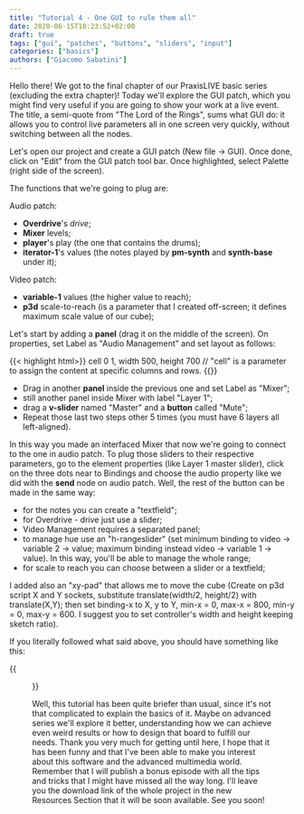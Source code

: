 ```yaml
---
title: "Tutorial 4 - One GUI to rule them all"
date: 2020-06-15T10:23:52+02:00
draft: true
tags: ["gui", "patches", "buttons", "sliders", "input"]
categories: ["basics"]
authors: ["Giacomo Sabatini"]
---
```


Hello there! We got to the final chapter of our PraxisLIVE basic series (excluding the extra chapter)! Today we'll explore the GUI patch, which you might find very useful if you are going to show your work at a live event. The title, a semi-quote from "The Lord of the Rings", sums what GUI do: it allows you to control live parameters all in one screen very quickly, without switching between all the nodes.

Let's open our project and create a GUI patch (New file -> GUI). Once done, click on "Edit" from the GUI patch tool bar. Once highlighted, select Palette (right side of the screen).

The functions that we're going to plug are:

Audio patch:

- **Overdrive**'s _drive_;
- **Mixer** levels;
- **player**'s play (the one that contains the drums);
- **iterator-1**'s values (the notes played by **pm-synth** and **synth-base** under it);

Video patch:

- **variable-1** values (the higher value to reach);
- **p3d** scale-to-reach (is a parameter that I created off-screen; it defines maximum scale value of our cube);


Let's start by adding a __panel__ (drag it on the middle of the screen). On properties, set Label as "Audio Management" and set layout as follows:

{{< highlight html>}}
cell 0 1, width 500, height 700
// "cell" is a parameter to assign the content at specific columns and rows.
 {{</highlight>}}

- Drag in another __panel__ inside the previous one and set Label as "Mixer";
- still another panel inside Mixer with label "Layer 1";
- drag a __v-slider__ named "Master" and a __button__ called "Mute";
- Repeat those last two steps other 5 times (you must have 6 layers all left-aligned).

In this way you made an interfaced Mixer that now we're going to connect to the one in audio patch. To plug those sliders to their respective parameters, go to the element properties (like Layer 1 master slider), click on the three dots near to Bindings and choose the audio property like we did with the **send** node on audio patch. Well, the rest of the button can be made in the same way:

- for the notes you can create a "textfield";
- for Overdrive - drive just use a slider;
- Video Management requires a separated panel;
- to manage hue use an "h-rangeslider" (set minimum binding to video -> variable 2 -> value; maximum binding instead video -> variable 1 -> value). In this way, you'll be able to manage the whole range;
-  for scale to reach you can choose between a slider or a textfield;

I added also an "xy-pad" that allows me to move the cube (Create on p3d script X and Y sockets, substitute translate(width/2, height/2) with translate(X,Y); then set binding-x to X, y to Y, min-x = 0, max-x = 800, min-y = 0, max-y = 600. I suggest you to set controller's width and height keeping sketch ratio).

If you literally followed what said above, you should have something like this:

{{<figure src="/imgs/4_OneGUItoRuleThemAll/final-gui.png" alt="" >}}

Well, this tutorial has been quite briefer than usual, since it's not that complicated to explain the basics of it. Maybe on advanced series we'll explore it better, understanding how we can achieve even weird results or how to design that board to fulfill our needs. Thank you very much for getting until here, I hope that it has been funny and that I've been able to make you interest about this software and the advanced multimedia world. Remember that I will publish a bonus episode with all the tips and tricks that I might have missed all the way long. I'll leave you the download link of the whole project in the new Resources Section that it will be soon available. See you soon!

